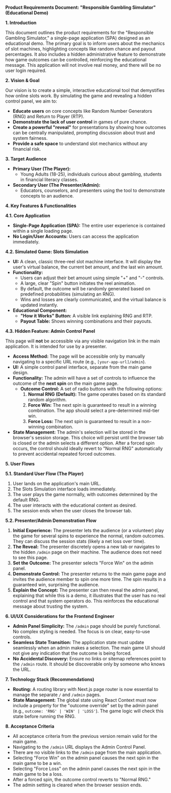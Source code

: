 **Product Requirements Document: "Responsible Gambling Simulator" (Educational Demo)**

**1. Introduction**

This document outlines the product requirements for the "Responsible Gambling Simulator," a single-page application (SPA) designed as an educational demo. The primary goal is to inform users about the mechanics of slot machines, highlighting concepts like random chance and payout percentages. It also includes a hidden administrative feature to demonstrate how game outcomes can be controlled, reinforcing the educational message. This application will not involve real money, and there will be no user login required.

**2. Vision & Goal**

Our vision is to create a simple, interactive educational tool that demystifies how online slots work. By simulating the game and revealing a hidden control panel, we aim to:

- **Educate users** on core concepts like Random Number Generators (RNG) and Return to Player (RTP).
- **Demonstrate the lack of user control** in games of pure chance.
- **Create a powerful "reveal"** for presentations by showing how outcomes can be centrally manipulated, prompting discussion about trust and system fairness.
- **Provide a safe space** to understand slot mechanics without any financial risk.

**3. Target Audience**

- **Primary User (The Player):**
  - Young Adults (18-25), individuals curious about gambling, students in financial literacy classes.
- **Secondary User (The Presenter/Admin):**
  - Educators, counselors, and presenters using the tool to demonstrate concepts to an audience.

**4. Key Features & Functionalities**

**4.1. Core Application**

- **Single-Page Application (SPA):** The entire user experience is contained within a single loading page.
- **No Login/User Accounts:** Users can access the application immediately.

**4.2. Simulated Game: Slots Simulation**

- **UI:** A clean, classic three-reel slot machine interface. It will display the user's virtual balance, the current bet amount, and the last win amount.
- **Functionality:**
  - Users can adjust their bet amount using simple "+" and "-" controls.
  - A large, clear "Spin" button initiates the reel animation.
  - By default, the outcome will be randomly generated based on predefined probabilities (simulating an RNG).
  - Wins and losses are clearly communicated, and the virtual balance is updated instantly.
- **Educational Component:**
  - **"How it Works" Button:** A visible link explaining RNG and RTP.
  - **Payout Table:** Shows winning combinations and their payouts.

**4.3. Hidden Feature: Admin Control Panel**

This page will **not** be accessible via any visible navigation link in the main application. It is intended for use by a presenter.

- **Access Method:** The page will be accessible only by manually navigating to a specific URL route (e.g., `[your-app-url]/admin`).
- **UI:** A simple control panel interface, separate from the main game design.
- **Functionality:** The admin will have a set of controls to influence the outcome of the **next spin** on the main game page.
  - **Outcome Control:** A set of radio buttons with the following options:
    1.  **Normal RNG (Default):** The game operates based on its standard random algorithm.
    2.  **Force Win:** The next spin is guaranteed to result in a winning combination. The app should select a pre-determined mid-tier win.
    3.  **Force Loss:** The next spin is guaranteed to result in a non-winning combination.
- **State Management:** The admin's selection will be stored in the browser's session storage. This choice will persist until the browser tab is closed or the admin selects a different option. After a forced spin occurs, the control should ideally revert to "Normal RNG" automatically to prevent accidental repeated forced outcomes.

**5. User Flows**

**5.1. Standard User Flow (The Player)**

1.  User lands on the application's main URL.
2.  The Slots Simulation interface loads immediately.
3.  The user plays the game normally, with outcomes determined by the default RNG.
4.  The user interacts with the educational content as desired.
5.  The session ends when the user closes the browser tab.

**5.2. Presenter/Admin Demonstration Flow**

1.  **Initial Experience:** The presenter lets the audience (or a volunteer) play the game for several spins to experience the normal, random outcomes. They can discuss the session stats (likely a net loss over time).
2.  **The Reveal:** The presenter discretely opens a new tab or navigates to the hidden `/admin` page on their machine. The audience does not need to see this page.
3.  **Set the Outcome:** The presenter selects "Force Win" on the admin panel.
4.  **Demonstrate Control:** The presenter returns to the main game page and invites the audience member to spin one more time. The spin results in a guaranteed win, surprising the audience.
5.  **Explain the Concept:** The presenter can then reveal the admin panel, explaining that while this is a demo, it illustrates that the user has no real control and that system operators do. This reinforces the educational message about trusting the system.

**6. UI/UX Considerations for the Frontend Engineer**

- **Admin Panel Simplicity:** The `/admin` page should be purely functional. No complex styling is needed. The focus is on clear, easy-to-use controls.
- **Seamless State Transition:** The application state must update seamlessly when an admin makes a selection. The main game UI should not give any indication that the outcome is being forced.
- **No Accidental Discovery:** Ensure no links or sitemap references point to the `/admin` route. It should be discoverable only by someone who knows the URL.

**7. Technology Stack (Recommendations)**

- **Routing:** A routing library with Next.js page router is now essential to manage the separate `/` and `/admin` pages.
- **State Management:** The global state using React Context must now include a property for the "outcome override" set by the admin panel (e.g., `outcome: 'RNG' | 'WIN' | 'LOSS'`). The game logic will check this state before running the RNG.

**8. Acceptance Criteria**

- All acceptance criteria from the previous version remain valid for the main game.
- Navigating to the `/admin` URL displays the Admin Control Panel.
- There are no visible links to the `/admin` page from the main application.
- Selecting "Force Win" on the admin panel causes the next spin in the main game to be a win.
- Selecting "Force Loss" on the admin panel causes the next spin in the main game to be a loss.
- After a forced spin, the outcome control reverts to "Normal RNG."
- The admin setting is cleared when the browser session ends.
